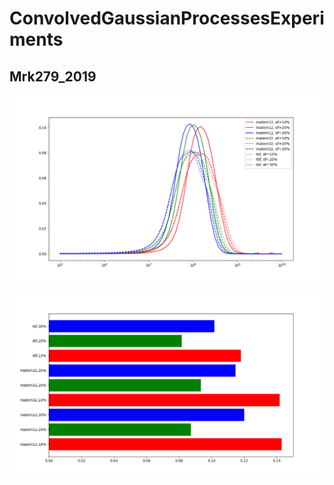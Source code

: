 # ConvolvedGaussianProcessesExperiments

## Mrk279_2019

![Mrk279_2019](Mrk279_2019/Experiment1/Mrk279_2019_experiment1.png)



![Mrk279_2019](Mrk279_2019/Experiment1/Mrk279_2019_experiment1_bar_plot.png)
